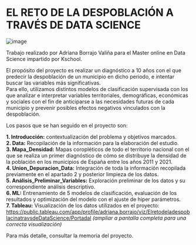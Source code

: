 # **EL RETO DE LA DESPOBLACIÓN A TRAVÉS DE DATA SCIENCE**
![image](https://user-images.githubusercontent.com/103734869/217628993-b965d382-0ba1-4abd-9742-d4abe864eda7.png)

Trabajo realizado por Adriana Borrajo Valiña para el Master online en Data Science impartido por Kschool.  

El propósito del proyecto es realizar un diagnóstico a 10 años con el que predecir la despoblación de un municipio en dicho periodo, e intentar buscar las variables más significativas.  
Para ello, utilizamos distintos modelos de clasificación supervisada con los que analizar e interpretar variables territoriales, demográficas, económicas y sociales con el fin de anticiparse a las necesidades futuras de cada municipio y prevenir posibles efectos negativos vinculados con la despoblación.  

Los pasos que se han seguido en el proyecto son:  

**1. Introducción:** contextualización del problema y objetivos marcados.  
**2. Data:** Recopilación de la información para la elaboración del estudio.  
**3. Mapa_Densidad:** Mapas coropléticos de todo el territorio nacional con el que se realiza un primer diagnóstico de cómo se distribuye la densidad de la población en los municipios de España entre los años 2011 y 2021.   
**4. Union_Depuracion_Data:** Integración de toda la información recopilada previamente en el apartado 2 y posterior limpieza de los datos.  
**5. Análisis_Preliminar_Variables:** Exploración preliminar de los datos y su correspondiente análisis descriptivo.  
**6. ML:** Entrenamiento de 5 modelos de clasificación, evaluación de los resultados y optimización del modelo con el ajuste de hiper parámetros.  
**7. Tableau:** Visualización de los datos utilizados en el proyecto: https://public.tableau.com/app/profile/adriana.borrajo/viz/ElretodeladespoblacinatravsdeDataScience/Portadal *(ampliar a pantalla completa para una correcta visualización)*  

Para más detalle, consultar la memoria del proyecto.
